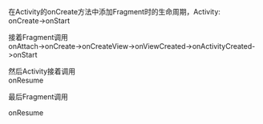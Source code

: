 在Activity的onCreate方法中添加Fragment时的生命周期，Activity:<br>
onCreate->onStart <p>
接着Fragment调用<br>
onAttach->onCreate->onCreateView->onViewCreated->onActivityCreated->onStart<p>
然后Activity接着调用<br>
onResume<p>
最后Fragment调用<p>
onResume
